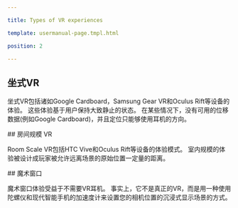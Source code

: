 ---
title: Types of VR experiences
template: usermanual-page.tmpl.html
position: 2
---

## 坐式VR

坐式VR包括诸如Google Cardboard，Samsung Gear VR和Oculus Rift等设备的体验。 这些体验基于用户保持大致静止的状态。 在某些情况下，没有可用的位移数据(例如Google Cardboard)，并且定位只能够使用耳机的方向。

## 房间规模 VR

Room Scale VR包括HTC Vive和Oculus Rift等设备的体验模式。 室内规模的体验被设计成玩家被允许远离场景的原始位置一定量的距离。

## 魔术窗口

魔术窗口体验受益于不需要VR耳机。 事实上，它不是真正的VR，而是用一种使用陀螺仪和现代智能手机的加速度计来设置您的相机位置的沉浸式显示场景的方式。

